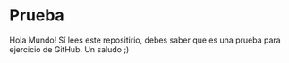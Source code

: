 # Prueba
Hola Mundo!
Sí lees este repositirio, debes saber que es una prueba para ejercicio de GitHub.
Un saludo ;)


